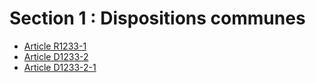# Section 1 : Dispositions communes

* [Article R1233-1](./LEGIARTI000018537694.md)
* [Article D1233-2](./LEGIARTI000031603869.md)
* [Article D1233-2-1](./LEGIARTI000031603975.md)
